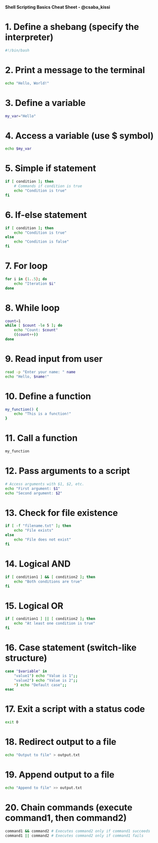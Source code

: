 **Shell Scripting Basics Cheat Sheet - @csaba_kissi**

# 1. Define a shebang (specify the interpreter)
```bash
#!/bin/bash
```

# 2. Print a message to the terminal
```bash
echo "Hello, World!"
```

# 3. Define a variable
```bash
my_var="Hello"
```

# 4. Access a variable (use $ symbol)
```bash
echo $my_var
```

# 5. Simple if statement
```bash
if [ condition ]; then
    # Commands if condition is true
    echo "Condition is true"
fi
```

# 6. If-else statement
```bash
if [ condition ]; then
    echo "Condition is true"
else
    echo "Condition is false"
fi
```

# 7. For loop
```bash
for i in {1..5}; do
    echo "Iteration $i"
done
```

# 8. While loop
```bash
count=1
while [ $count -le 5 ]; do
    echo "Count: $count"
    ((count++))
done
```

# 9. Read input from user
```bash
read -p "Enter your name: " name
echo "Hello, $name!"
```

# 10. Define a function
```bash
my_function() {
    echo "This is a function!"
}
```

# 11. Call a function
```bash
my_function
```

# 12. Pass arguments to a script
```bash
# Access arguments with $1, $2, etc.
echo "First argument: $1"
echo "Second argument: $2"
```

# 13. Check for file existence
```bash
if [ -f "filename.txt" ]; then
    echo "File exists"
else
    echo "File does not exist"
fi
```

# 14. Logical AND
```bash
if [ condition1 ] && [ condition2 ]; then
    echo "Both conditions are true"
fi
```

# 15. Logical OR
```bash
if [ condition1 ] || [ condition2 ]; then
    echo "At least one condition is true"
fi
```

# 16. Case statement (switch-like structure)
```bash
case "$variable" in
    "value1") echo "Value is 1";;
    "value2") echo "Value is 2";;
    *) echo "Default case";;
esac
```

# 17. Exit a script with a status code
```bash
exit 0
```

# 18. Redirect output to a file
```bash
echo "Output to file" > output.txt
```

# 19. Append output to a file
```bash
echo "Append to file" >> output.txt
```

# 20. Chain commands (execute command1, then command2)
```bash
command1 && command2 # Executes command2 only if command1 succeeds
command1 || command2 # Executes command2 only if command1 fails
``` 